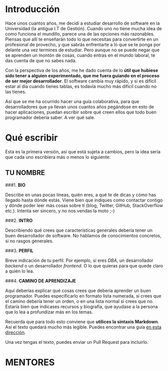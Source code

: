 # Introducción

Hace unos cuantos años, me decidí a estudiar desarrollo de software en la Universidad (la antigua I.T de Gestión). Cuando uno no tiene mucha idea de como funciona el mundillo, parece una de las opciones más razonables. Piensas que allí te enseñarán todo lo que necesitas para convertirte en un profesional de provecho, y que sabrás enfrentarte a lo que se te ponga por delante una vez termines de estudiar. Pero aunque no se puede negar que se aprenden un montón de cosas, cuando entras en el mundo laboral, te das cuenta de que no sabes nada.

Con la perspectiva de los años, me he dado cuenta de lo **útil que hubiese sido tener a alguien experimentado, que me fuera guiando en el proceso de ser mejor desarrollador**. El software cambia muy rápido, y si es difícil estar al día cuando tienes tablas, es todavía mucho más difícil cuando no las tienes. 

Así que se me ha ocurrido hacer una guía colaborativa, para que desarrolladores que ya llevan unos cuantos años pegándose en esto de hacer aplicaciones, puedan escribir sobre qué creen ellos que todo buen programador debería saber. A ver qué sale.


# Qué escribir

Esta es la primera versión, así que está sujeta a cambios, pero la idea sería que cada uno escribiera más o menos lo siguiente:

## **TU NOMBRE**

###1. **BIO**

Describe en unas pocas líneas, quién eres, a qué te de dicas y cómo has llegado hasta dónde estás. Viene bien que indiques como contactar contigo y dónde poder leer más cosas sobre tí (blog, Twitter, GitHub, StackOverflow etc.). Intenta ser sincero, y no nos vendas la moto ;-)

###2. **INTRO**

Describiendo qué crees que características generales debería tener un buen desarrollador de software. No hablamos de conocimientos concretos, si no rasgos generales.

###3. **PERFIL**

Breve indicación de tu perfil. Por ejemplo, si eres *DBA*, un desarrollador *backend* o un desarrollador *frontend*. O lo que quieras para que quede claro a quién lo lea.

###4. **CAMINO DE APRENDIZAJE**

Aquí deberías explicar qué cosas crees que debería aprender un buen programador. Puedes especificarlo en formato lista numerada, si crees que el camino debería tener un orden, o en una lista normal si crees que no. Estaría bien que indicases recursos y biografía, que ayudase a la persona que lo lea a profundizar más en los temas.

Recuerda que para todo esto conviene que **utilices la sintaxis Markdown**. Así el texto quedará mucho más legible. Puedes encontrar una guía [en esta dirección](https://github.com/adam-p/markdown-here/wiki/Markdown-Cheatsheet).

Una vez tengas el texto, puedes enviar un Pull Request para incluirlo.


# MENTORES
